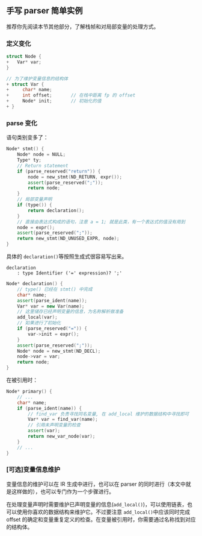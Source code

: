 ## 手写 parser 简单实例

推荐你先阅读本节其他部分，了解栈帧和对局部变量的处理方式。

### 定义变化

```c++
struct Node {
+	Var* var;
}

// 为了维护变量信息的结构体
+ struct Var {
+     char* name;
+     int offset;		// 在栈中距离 fp 的 offset
+     Node* init;		// 初始化的值
+ }
```

### parse 变化

语句类别变多了：

```c++
Node* stmt() {
    Node* node = NULL;
    Type* ty;
    // Return statement
    if (parse_reserved("return")) {   
        node = new_stmt(ND_RETURN, expr());
        assert(parse_reserved(";"));
        return node;
    }
    // 局部变量声明
    if (type()) {
        return declaration();
    }
    // 直接由表达式构成的语句，注意 a = 1; 就是此类，有一个表达式的值没有用到
    node = expr();
    assert(parse_reserved(";"));
    return new_stmt(ND_UNUSED_EXPR, node);
}
```

具体的 `declaration()`等按照生成式很容易写出来。

```
declaration
    : type Identifier ('=' expression)? ';'
```

```c++
Node* declaration() {
    // type() 已经在 stmt() 中完成
    char* name;
    assert(parse_ident(name));
    Var* var = new Var(name);
    // 这里储存已经声明变量的信息，为名称解析做准备
    add_local(var);				
    // 如果进行了初始化
    if (parse_reserved("=")) {
        var->init = expr();
    }
    assert(parse_reserved(";"));
    Node* node = new_stmt(ND_DECL);
    node->var = var;
    return node;
}
```

在被引用时：

```c++
Node* primary() {
    // ...
    char* name;
    if (parse_ident(name)) {
        // find_var 负责寻找同名变量, 在 add_local 维护的数据结构中寻找即可
        Var* var = find_var(name);
        // 引用未声明变量的检查
        assert(var);
        return new_var_node(var);
    }
    // ...
}
```

### [可选]变量信息维护

变量信息的维护可以在 IR 生成中进行，也可以在 parser 的同时进行（本文中就是这样做的），也可以专门作为一个步骤进行。

在处理变量声明时需要维护已声明变量的信息(`add_local()`)，可以使用链表，也可以使用你喜欢的数据结构来维护它。不过要注意 `add_local()`中应该同时完成 offset  的确定和变量重复定义的检查。在变量被引用时，你需要通过名称找到对应的结构体。
